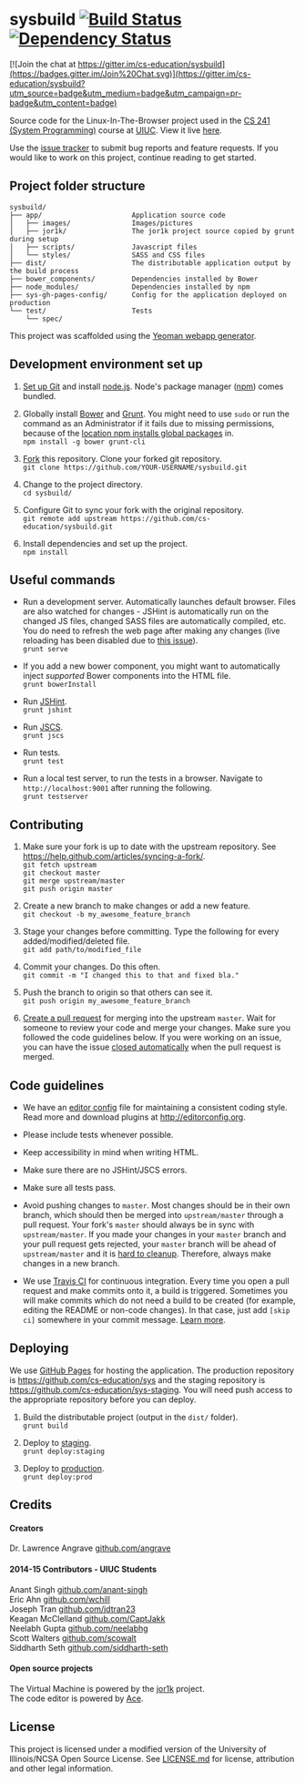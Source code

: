 # sysbuild [![Build Status](https://travis-ci.org/cs-education/sysbuild.svg?branch=master)](https://travis-ci.org/cs-education/sysbuild) [![Dependency Status](https://gemnasium.com/cs-education/sysbuild.svg)](https://gemnasium.com/cs-education/sysbuild) #

[![Join the chat at https://gitter.im/cs-education/sysbuild](https://badges.gitter.im/Join%20Chat.svg)](https://gitter.im/cs-education/sysbuild?utm_source=badge&utm_medium=badge&utm_campaign=pr-badge&utm_content=badge)

Source code for the Linux-In-The-Browser project used
in the [CS 241 (System Programming)](https://courses.engr.illinois.edu/cs241/) course
at [UIUC](http://illinois.edu/). View it live [here](http://cs-education.github.io/sys/).

Use the [issue tracker](https://github.com/cs-education/sysbuild/issues) to submit bug reports and feature requests.
If you would like to work on this project, continue reading to get started.

## Project folder structure ##
```
sysbuild/
├── app/                      Application source code
│   ├── images/               Images/pictures
│   ├── jor1k/                The jor1k project source copied by grunt during setup
│   ├── scripts/              Javascript files
│   └── styles/               SASS and CSS files
├── dist/                     The distributable application output by the build process
├── bower_components/         Dependencies installed by Bower
├── node_modules/             Dependencies installed by npm
├── sys-gh-pages-config/      Config for the application deployed on production
└── test/                     Tests
    └── spec/
```

This project was scaffolded using the [Yeoman webapp generator](https://github.com/yeoman/generator-webapp).

## Development environment set up ##
1. [Set up Git](https://help.github.com/articles/set-up-git/) and install [node.js](http://nodejs.org/). Node's package manager ([npm](https://www.npmjs.org/)) comes bundled.

2. Globally install [Bower](http://bower.io/) and [Grunt](http://gruntjs.com/).
You might need to use `sudo` or run the command as an Administrator if it fails due to missing permissions,
because of the [location npm installs global packages](https://www.npmjs.org/doc/files/npm-folders.html) in.  
`npm install -g bower grunt-cli`

3. [Fork](https://help.github.com/articles/fork-a-repo/) this repository. Clone your forked git repository.  
`git clone https://github.com/YOUR-USERNAME/sysbuild.git`

4. Change to the project directory.  
`cd sysbuild/`

5. Configure Git to sync your fork with the original repository.  
`git remote add upstream https://github.com/cs-education/sysbuild.git`

6. Install dependencies and set up the project.  
`npm install`

## Useful commands ##
* Run a development server. Automatically launches default browser. Files are also watched for changes - 
  JSHint is automatically run on the changed JS files, changed SASS files are automatically compiled, etc.
  You do need to refresh the web page after making any changes (live reloading has been disabled
  due to [this issue](https://github.com/cs-education/sysbuild/issues/115)).  
  `grunt serve`

* If you add a new bower component, you might want to automatically inject *supported* Bower components into the HTML file.  
  `grunt bowerInstall`

* Run [JSHint](http://www.jshint.com/about/).  
  `grunt jshint`

* Run [JSCS](http://jscs.info/).  
  `grunt jscs`

* Run tests.  
  `grunt test`

* Run a local test server, to run the tests in a browser. Navigate to `http://localhost:9001` after running the following.  
  `grunt testserver`

## Contributing ##
1. Make sure your fork is up to date with the upstream repository. See https://help.github.com/articles/syncing-a-fork/.  
`git fetch upstream`  
`git checkout master`  
`git merge upstream/master`  
`git push origin master`

2. Create a new branch to make changes or add a new feature.  
`git checkout -b my_awesome_feature_branch`

3. Stage your changes before committing. Type the following for every added/modified/deleted file.  
`git add path/to/modified_file`

4. Commit your changes. Do this often.  
`git commit -m "I changed this to that and fixed bla."`

5. Push the branch to origin so that others can see it.  
`git push origin my_awesome_feature_branch`

6. [Create a pull request](https://help.github.com/articles/creating-a-pull-request) for merging into the upstream `master`.
Wait for someone to review your code and merge your changes. Make sure you followed the code guidelines below.
If you were working on an issue, you can have the issue [closed automatically](https://github.com/blog/1506-closing-issues-via-pull-requests) when the pull request is merged.

## Code guidelines ##
* We have an [editor config](.editorconfig) file for maintaining a consistent coding style.
  Read more and download plugins at <http://editorconfig.org>.

* Please include tests whenever possible.

* Keep accessibility in mind when writing HTML.

* Make sure there are no JSHint/JSCS errors.

* Make sure all tests pass.

* Avoid pushing changes to `master`. Most changes should be in their own branch, which should then be merged into `upstream/master` through a pull request.
  Your fork's `master` should always be in sync with `upstream/master`. If you made your changes in your `master` branch and your pull request gets rejected,
  your `master` branch will be ahead of `upstream/master` and it is [hard to cleanup](http://stackoverflow.com/questions/5916329/cleanup-git-master-branch-and-move-some-commit-to-new-branch).
  Therefore, always make changes in a new branch.

* We use [Travis CI](https://travis-ci.org/) for continuous integration. Every time you open a pull request and make commits onto it, a build is triggered.
  Sometimes you will make commits which do not need a build to be created (for example, editing the README or non-code changes). In that case, just add
  `[skip ci]` somewhere in your commit message. [Learn more](http://docs.travis-ci.com/user/how-to-skip-a-build/).

## Deploying ##
We use [GitHub Pages](https://help.github.com/articles/what-are-github-pages) for hosting the application.
The production repository is <https://github.com/cs-education/sys> and the staging repository is <https://github.com/cs-education/sys-staging>.
You will need push access to the appropriate repository before you can deploy.

1. Build the distributable project (output in the `dist/` folder).  
`grunt build`

2. Deploy to [staging](http://cs-education.github.io/sys-staging/).  
`grunt deploy:staging`

4. Deploy to [production](http://cs-education.github.io/sys/).  
`grunt deploy:prod`

## Credits ##
#### Creators ####
Dr. Lawrence Angrave [github.com/angrave](http://github.com/angrave)  

#### 2014-15 Contributors - UIUC Students ####
Anant Singh [github.com/anant-singh](https://github.com/anant-singh)  
Eric Ahn [github.com/wchill](https://github.com/wchill)  
Joseph Tran [github.com/jdtran23](https://github.com/jdtran23)  
Keagan McClelland [github.com/CaptJakk](https://github.com/CaptJakk)  
Neelabh Gupta [github.com/neelabhg](http://github.com/neelabhg)  
Scott Walters [github.com/scowalt](https://github.com/scowalt)  
Siddharth Seth [github.com/siddharth-seth](https://github.com/siddharth-seth)

#### Open source projects ####
The Virtual Machine is powered by the [jor1k](https://github.com/cs-education/jor1k) project.  
The code editor is powered by [Ace](http://ace.c9.io/).

## License ##
This project is licensed under a modified version of the University of Illinois/NCSA Open Source License.
See [LICENSE.md](LICENSE.md) for license, attribution and other legal information.
